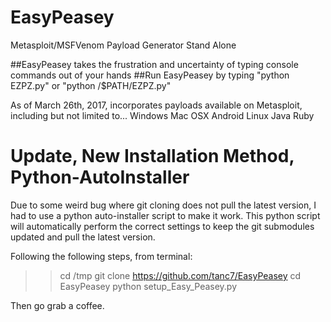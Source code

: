 # EasyPeasey
Metasploit/MSFVenom Payload Generator Stand Alone

##EasyPeasey takes the frustration and uncertainty of typing console commands out of your hands
##Run EasyPeasey by typing "python EZPZ.py" or "python /$PATH/EZPZ.py"

As of March 26th, 2017, incorporates payloads available on Metasploit, including but not limited to...
    Windows
    Mac OSX
    Android
    Linux
    Java
    Ruby

# Update, New Installation Method, Python-AutoInstaller

Due to some weird bug where git cloning does not pull the latest version, I had to use a python auto-installer script to make it work. 
This python script will automatically perform the correct settings to keep the git submodules updated and pull the latest version.

Following the following steps, from terminal:

>>cd /tmp
>>git clone https://github.com/tanc7/EasyPeasey
>>cd EasyPeasey
>>python setup_Easy_Peasey.py

Then go grab a coffee. 
